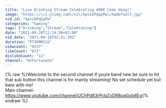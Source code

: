 ```yaml
---
title: "Live Drinking Stream Celebrating 400K Come Hang!"
image: "https:\/\/i.ytimg.com\/vi\/kpviGPqGpPw\/hqdefault.jpg"
vid_id: "kpviGPqGpPw"
categories: "Gaming"
tags: ["Drinking","Stream","Celebrating"]
date: "2021-09-28T12:14:50+03:00"
vid_date: "2021-09-18T02:41:39Z"
duration: "PT3H9M11S"
viewcount: "9237"
likeCount: "673"
dislikeCount: "11"
channel: "UnFortunate"
---
```

{% raw %}Welcome to the second channel if youre band new be sure to hit that sub button this channel is for mainly streaming! No set schedule yet but bare with me! <br />Main channel- <a rel="nofollow" target="blank" href="https://www.youtube.com/channel/UChPd83rPcbZvDR8uqGxb8Eg">https://www.youtube.com/channel/UChPd83rPcbZvDR8uqGxb8Eg</a>{% endraw %}
